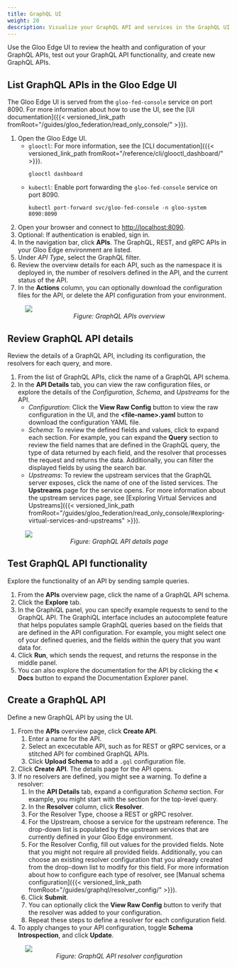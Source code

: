 ```yaml
---
title: GraphQL UI
weight: 20
description: Visualize your GraphQL API and services in the GraphQL UI.
---
```


Use the Gloo Edge UI to review the health and configuration of your GraphQL APIs, test out your GraphQL API functionality, and create new GraphQL APIs.

## List GraphQL APIs in the Gloo Edge UI

The Gloo Edge UI is served from the `gloo-fed-console` service on port 8090. For more information about how to use the UI, see the [UI documentation]({{< versioned_link_path fromRoot="/guides/gloo_federation/read_only_console/" >}}).

1. Open the Gloo Edge UI.
   * `glooctl`: For more information, see the [CLI documentation]({{< versioned_link_path fromRoot="/reference/cli/glooctl_dashboard/" >}}).
     ```shell
     glooctl dashboard
     ```
   * `kubectl`: Enable port forwarding the `gloo-fed-console` service on port 8090.
     ```shell
     kubectl port-forward svc/gloo-fed-console -n gloo-system 8090:8090
     ```
2. Open your browser and connect to [http://localhost:8090](http://localhost:8090).
3. Optional: If authentication is enabled, sign in.
4. In the navigation bar, click **APIs**. The GraphQL, REST, and gRPC APIs in your Gloo Edge environment are listed.
5. Under _API Type_, select the GraphQL filter.
6. Review the overview details for each API, such as the namespace it is deployed in, the number of resolvers defined in the API, and the current status of the API.
7. In the **Actions** column, you can optionally download the configuration files for the API, or delete the API configuration from your environment.

<figure><img src="{{% versioned_link_path fromRoot="/img/screenshots/graphql_ov.png" %}}">
<figcaption style="text-align:center;font-style:italic">Figure: GraphQL APIs overview</figcaption></figure>

## Review GraphQL API details

Review the details of a GraphQL API, including its configuration, the resolvers for each query, and more.

1. From the list of GraphQL APIs, click the name of a GraphQL API schema.
2. In the **API Details** tab, you can view the raw configuration files, or explore the details of the _Configuration_, _Schema_, and _Upstreams_ for the API.
   * _Configuration_: Click the **View Raw Config** button to view the raw configuration in the UI, and the **&lt;file-name&gt;.yaml** button to download the configuration YAML file.
   * _Schema_: To review the defined fields and values, click to expand each section. For example, you can expand the **Query** section to review the field names that are defined in the GraphQL query, the type of data returned by each field, and the resolver that processes the request and returns the data. Additionally, you can filter the displayed fields by using the search bar.
   * _Upstreams_: To review the upstream services that the GraphQL server exposes, click the name of one of the listed services. The **Upstreams** page for the service opens. For more information about the upstream services page, see [Exploring Virtual Services and Upstreams]({{< versioned_link_path fromRoot="/guides/gloo_federation/read_only_console/#exploring-virtual-services-and-upstreams" >}}).

<figure><img src="{{% versioned_link_path fromRoot="/img/screenshots/graphql_details.png" %}}">
<figcaption style="text-align:center;font-style:italic">Figure: GraphQL API details page</figcaption></figure>

## Test GraphQL API functionality

Explore the functionality of an API by sending sample queries.

1. From the **APIs** overview page, click the name of a GraphQL API schema.
2. Click the **Explore** tab.
3. In the GraphiQL panel, you can specify example requests to send to the GraphQL API. The GraphiQL interface includes an autocomplete feature that helps populates sample GraphQL queries based on the fields that are defined in the API configuration. For example, you might select one of your defined queries, and the fields within the query that you want data for.
4. Click **Run**, which sends the request, and returns the response in the middle panel.
5. You can also explore the documentation for the API by clicking the **< Docs** button to expand the Documentation Explorer panel.

## Create a GraphQL API

Define a new GraphQL API by using the UI.

1. From the **APIs** overview page, click **Create API**.
   1. Enter a name for the API.
   2. Select an excecutable API, such as for REST or gRPC services, or a stitched API for combined GraphQL APIs.
   3. Click **Upload Schema** to add a `.gql` configuration file.
2. Click **Create API**. The details page for the API opens.
3. If no resolvers are defined, you might see a warning. To define a resolver:
   1. In the **API Details** tab, expand a configuration _Schema_ section. For example, you might start with the section for the top-level query.
   2. In the **Resolver** column, click **Resolver**.
   3. For the Resolver Type, choose a REST or gRPC resolver. 
   4. For the Upstream, choose a service for the upstream reference. The drop-down list is populated by the upstream services that are currently defined in your Gloo Edge environment.
   5. For the Resolver Config, fill out values for the provided fields. Note that you might not require all provided fields. Additionally, you can choose an existing resolver configuration that you already created from the drop-down list to modify for this field. For more information about how to configure each type of resolver, see [Manual schema configuration]({{< versioned_link_path fromRoot="/guides/graphql/resolver_config/" >}}).
   6. Click **Submit**.
   7. You can optionally click the **View Raw Config** button to verify that the resolver was added to your configuration.
   8. Repeat these steps to define a resolver for each configuration field.
4. To apply changes to your API configuration, toggle **Schema Introspection**, and click **Update**.

<figure><img src="{{% versioned_link_path fromRoot="/img/screenshots/graphql_resolver.png" %}}">
<figcaption style="text-align:center;font-style:italic">Figure: GraphQL API resolver configuration</figcaption></figure>